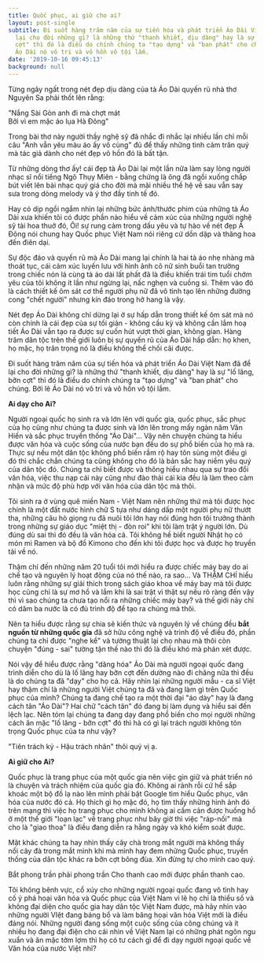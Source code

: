 ```yaml
---
title: Quốc phục, ai giữ cho ai?
layout: post-single
subtitle: Đi suốt hàng trăm năm của sự tiến hóa và phát triển Áo Dài Việt Nam đã để
  lại cho đời những gì? là những thứ "thanh khiết, dịu dàng" hay là sự "lố lăng, bỡn
  cợt" thì đó là điều do chính chúng ta "tạo dựng" và "ban phát" cho chúng. Bởi lẽ
  Áo Dài nó vô tri và vô hồn vô tội lắm.
date: '2019-10-16 09:45:13'
background: null
---
```


Từng ngây ngất trong nét đẹp dịu dàng của tà Áo Dài quyến rũ nhà thơ Nguyên Sa phải thốt lên rằng:

"Nắng Sài Gòn anh đi mà chợt mát<br>
Bởi vì em mặc áo lụa Hà Đông"

Trong bài thơ này người thầy nghệ sỹ  đã nhắc đi nhắc lại nhiều lần chỉ mỗi câu "Anh vẫn yêu màu áo ấy vô cùng" đủ để thấy những tình cảm trân quý mà tác giả dành cho nét đẹp vô hồn đó là bất tận. 

Từ những dòng thơ ấy! cái đẹp tà Áo Dài lại một lần nữa làm say lòng người nhạc sĩ nổi tiếng Ngô Thụy Miên - bằng chứng là ông đã ngồi xuống chắp bút viết lên bài nhạc quý giá cho đời mà mãi nhiều thế hệ về sau vẫn say sưa trong dòng melody và ý thơ đầy tinh tế đó.

Hay có dịp ngồi ngắm nhìn lại những bức ảnh/thước phim của những tà Áo Dài xưa khiến tôi có được phần nào hiểu về cảm xúc của những người nghệ sỹ tài hoa thuở đó, Ôi! sự rung cảm trong dấu yêu và tự hào về nét đẹp Á Đông nói chung hay Quốc phục Việt Nam nói riêng cứ dồn dập và thăng hoa đến điên dại.

Sự độc đáo và quyến rũ mà Áo Dài mang lại chính là hai tà áo nhẹ nhàng mà thoát tục, cái cảm xúc luyến lưu với hình ảnh cô nữ sinh buổi tan trường trong chiếc nón lá cùng tà áo dài lất phất đã là điều khiến trái tim tuổi chớm yêu của tôi không ít lần như ngừng lại, nấc nghẹn và cuồng si. Thêm vào đó là cách thiết kế ôm sát cơ thể người phụ nữ đã vô tình tạo lên những đường cong "chết người" nhưng kín đáo trong hở hang là vậy.

Nét đẹp Áo Dài không chỉ dừng lại ở sự hấp dẫn trong thiết kế ôm sát mà nó còn chính là cái đẹp của sự tối giản - không cầu kỳ và không cần lắm hoạ tiết Áo Dài vẫn tạo ra được sự cuốn hút vượt thời gian, không gian. Hàng trăm dân tộc trên thế giới luôn bị sự quyến rũ của Áo Dài hấp dẫn: họ khen, họ mặc, họ trân trọng nó là điều không thể chối cãi được.  

Đi suốt hàng trăm năm của sự tiến hóa và phát triển Áo Dài Việt Nam đã để lại cho đời những gì? là những thứ "thanh khiết, dịu dàng" hay là sự "lố lăng, bỡn cợt" thì đó là điều do chính chúng ta "tạo dựng" và "ban phát" cho chúng. Bởi lẽ Áo Dài nó vô tri và vô hồn vô tội lắm.

**Ai dạy cho Ai?**

Người ngoại quốc họ sinh ra và lớn lên với quốc gia, quốc phục, sắc phục của họ cũng như chúng ta được sinh và lớn lên trong mấy ngàn năm Văn Hiến và sắc phục truyền thống "Áo Dài"... Vậy nên chuyện chúng ta hiểu được văn hóa và cuộc sống của nước bạn đều do sự phổ biến của họ mà ra. Thực sự nếu một dân tộc không phổ biến rầm rộ hay tôn sùng một điều gì đó thì chắc chắn chúng ta cũng không cho đó là bản sắc hay niềm yêu quý của dân tộc đó. Chúng ta chỉ biết được và thông hiểu nhau qua sự trao đổi văn hóa, việc thu nạp cái này cũng như đào thải cái kia đều là làm theo cảm nhận và mức độ phù hợp với văn hóa của dân tộc mà thôi.

Tôi sinh ra ở vùng quê miền Nam - Việt Nam nên những thứ mà tôi được học chính là một đất nước hình chữ S tựa như dáng dấp một người phụ nữ thướt tha, những câu hò giọng ru đã nuôi tôi lớn hay nói đúng hơn tôi trưởng thành trong những sự giáo dục "miệt thị - đòn roi" khi tôi làm trật ý người lớn.  Dù đúng dù sai thì đó đều là văn hóa cả. Tôi không hề biết người Nhật họ có món mì Ramen và bộ đồ Kimono cho đến khi tôi được học và được họ truyền tải về nó.

Thậm chí đến những năm 20 tuổi tôi mới hiểu ra được chiếc máy bay do ai chế tạo và nguyên lý hoạt động của nó thế nào, ra sao... Và THẬM CHÍ hiểu luôn rằng những sự giải thích trong sách giáo khoa về máy bay mà tôi được học cũng chỉ là sự mơ hồ và lắm khi là sai trật vì thật sự nếu rõ ràng đến vậy thì vì sao chúng ta chưa tạo nổi ra những chiếc máy bay? và thế giới này chỉ có dăm ba nước là có đủ trình độ để tạo ra chúng mà thôi. 

Nên ta hiểu được rằng sự chia sẻ kiến thức và nguyên lý về chúng đều **bắt nguồn từ những quốc gia** đã sở hữu công nghệ và trình độ về điều đó, phần chúng ta chỉ được "nghe kể" và tường thuật lại cho nhau mà thôi còn chuyện "đúng - sai" tường tận thế nào thì đó là điều khó mà phán xét được.

Nói vậy để hiểu được rằng "dăng hóa" Áo Dài mà người ngoại quốc đang trình diễn cho dù là lố lăng hay bỡn cợt đến dường nào đi chăng nữa thì đều là do chúng ta đã "dạy" cho họ cả. Hãy nhìn lại những người mẫu - ca sĩ Việt hay thậm chí là những người Việt chúng ta đã và đang làm gì trên Quốc phục của mình? Chúng ta đang chế tạo ra một thời đại "áo dày" hay là đang cách tân "Áo Dài"? Hai chữ "cách tân" đó đang bị làm dụng và hiểu sai đến lệch lạc. Nên tóm lại chúng ta đang dạy đang phổ biến cho mọi người những cách ăn mặc "lố lăng - bỡn cợt" đó thì hà có gì lại trách người không tôn trọng Quốc phục của ta như vậy?

"Tiên trách kỷ - Hậu trách nhân" thôi quý vị ạ. 

**Ai giữ cho Ai?**

Quốc phục là trang phục của một quốc gia nên việc gìn giữ và phát triển nó là chuyện và trách nhiệm của quốc gia đó. Không ai rảnh rỗi cứ hể sắp khoác một bộ đồ lạ nào lên mình phải bật Google tìm hiểu Quốc phục, văn hóa của nước đó cả. Họ thích gì họ mặc đó, họ tìm thấy những hình ảnh đó trên mạng thì việc họ trang phục cho mình không ai cấm cản được huống hồ ở một thế giới "loạn lạc" về trang phục như bây giờ thì việc "ráp-nối" mà cho là "giao thoa" là điều đang diễn ra hằng ngày và khó kiểm soát được. 

Mặt khác chúng ta hay nhìn thấy cây chà trong mắt người mà không thấy nổi cây đà trong mắt mình khi mà mình hay đem những Quốc phục, truyền thống của dân tộc khác ra bỡn cợt bông đùa. Xin đừng tự cho mình cao quý. 

Bắt phong trần phải phong trần
Cho thanh cao mới được phần thanh cao.

Tôi không bênh vực, cổ xúy cho những người ngoại quốc đang vô tình hay cố ý phá hoại văn hóa và Quốc phục của Việt Nam vì lẽ họ chỉ là thiểu số và không đại diện cho quốc gia hay dân tộc Việt Nam được, mà hãy nhìn vào những người VIệt đang báng bổ và làm băng hoại văn hóa Việt mới là điều đáng nói. Những người đang sống một cuộc sống của công chúng và ít nhiều họ đang đại điện cho cái nhìn về Việt Nam lại có những phát ngôn ngu xuẩn và ăn mặc tởm lợm thì họ có tư cách gì để đi dạy người ngoại quốc về Văn hóa của nước Việt nhỉ?